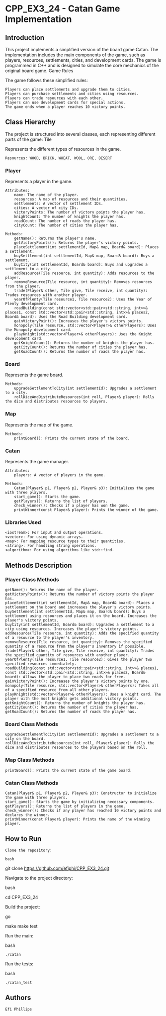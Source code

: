 # CPP_EX3_24 - Catan Game Implementation
## Introduction

This project implements a simplified version of the board game Catan. The implementation includes the main components of the game, such as players, resources, settlements, cities, and development cards. The game is programmed in C++ and is designed to simulate the core mechanics of the original board game.
Game Rules

The game follows these simplified rules:

    Players can place settlements and upgrade them to cities.
    Players can purchase settlements and cities using resources.
    Players can trade resources with each other.
    Players can use development cards for special actions.
    The game ends when a player reaches 10 victory points.

## Class Hierarchy

The project is structured into several classes, each representing different parts of the game:
Tile

Represents the different types of resources in the game.

    Resources: WOOD, BRICK, WHEAT, WOOL, ORE, DESERT

### Player

Represents a player in the game.

    Attributes:
        name: The name of the player.
        resources: A map of resources and their quantities.
        settlements: A vector of settlement IDs.
        cities: A vector of city IDs.
        victoryPoints: The number of victory points the player has.
        knightCount: The number of knights the player has.
        roadCount: The number of roads the player has.
        cityCount: The number of cities the player has.

    Methods:
        getName(): Returns the player's name.
        getVictoryPoints(): Returns the player's victory points.
        placeSettlement(int settlementId, Map& map, Board& board): Places a settlement.
        buySettlement(int settlementId, Map& map, Board& board): Buys a settlement.
        buyCity(int settlementId, Board& board): Buys and upgrades a settlement to a city.
        addResource(Tile resource, int quantity): Adds resources to the player.
        removeResource(Tile resource, int quantity): Removes resources from the player.
        trade(Player& other, Tile give, Tile receive, int quantity): Trades resources with another player.
        yearOfPlenty(Tile resource1, Tile resource2): Uses the Year of Plenty development card.
        roadBuilding(const std::vector<std::pair<std::string, int>>& places1, const std::vector<std::pair<std::string, int>>& places2, Board& board): Uses the Road Building development card.
        gainVictoryPoint(): Increases the player's victory points.
        monopoly(Tile resource, std::vector<Player>& otherPlayers): Uses the Monopoly development card.
        playKnight(std::vector<Player>& otherPlayers): Uses the Knight development card.
        getKnightCount(): Returns the number of knights the player has.
        getCityCount(): Returns the number of cities the player has.
        getRoadCount(): Returns the number of roads the player has.

### Board

Represents the game board.

    Methods:
        upgradeSettlementToCity(int settlementId): Upgrades a settlement to a city.
        rollDiceAndDistributeResources(int roll, Player& player): Rolls the dice and distributes resources to players.

### Map

Represents the map of the game.

    Methods:
        printBoard(): Prints the current state of the board.

### Catan

Represents the game manager.

    Attributes:
        players: A vector of players in the game.

    Methods:
        Catan(Player& p1, Player& p2, Player& p3): Initializes the game with three players.
        start_game(): Starts the game.
        getPlayers(): Returns the list of players.
        check_winner(): Checks if a player has won the game.
        printWinner(const Player& player): Prints the winner of the game.

### Libraries Used

    <iostream>: For input and output operations.
    <vector>: For using dynamic arrays.
    <map>: For mapping resource types to their quantities.
    <string>: For handling string operations.
    <algorithm>: For using algorithms like std::find.

## Methods Description
### Player Class Methods

    getName(): Returns the name of the player.
    getVictoryPoints(): Returns the number of victory points the player has.
    placeSettlement(int settlementId, Map& map, Board& board): Places a settlement on the board and increases the player's victory points.
    buySettlement(int settlementId, Map& map, Board& board): Buys a settlement using resources and places it on the board. Increases the player's victory points.
    buyCity(int settlementId, Board& board): Upgrades a settlement to a city using resources. Increases the player's victory points.
    addResource(Tile resource, int quantity): Adds the specified quantity of a resource to the player's inventory.
    removeResource(Tile resource, int quantity): Removes the specified quantity of a resource from the player's inventory if possible.
    trade(Player& other, Tile give, Tile receive, int quantity): Trades the specified quantity of resources with another player.
    yearOfPlenty(Tile resource1, Tile resource2): Gives the player two specified resources immediately.
    roadBuilding(const std::vector<std::pair<std::string, int>>& places1, const std::vector<std::pair<std::string, int>>& places2, Board& board): Allows the player to place two roads for free.
    gainVictoryPoint(): Increases the player's victory points by one.
    monopoly(Tile resource, std::vector<Player>& otherPlayers): Takes all of a specified resource from all other players.
    playKnight(std::vector<Player>& otherPlayers): Uses a knight card. The player with the most knights gets additional victory points.
    getKnightCount(): Returns the number of knights the player has.
    getCityCount(): Returns the number of cities the player has.
    getRoadCount(): Returns the number of roads the player has.

### Board Class Methods

    upgradeSettlementToCity(int settlementId): Upgrades a settlement to a city on the board.
    rollDiceAndDistributeResources(int roll, Player& player): Rolls the dice and distributes resources to the players based on the roll.

### Map Class Methods

    printBoard(): Prints the current state of the game board.

### Catan Class Methods

    Catan(Player& p1, Player& p2, Player& p3): Constructor to initialize the game with three players.
    start_game(): Starts the game by initializing necessary components.
    getPlayers(): Returns the list of players in the game.
    check_winner(): Checks if any player has reached 10 victory points and declares the winner.
    printWinner(const Player& player): Prints the name of the winning player.

## How to Run

    Clone the repository:

    bash

git clone https://github.com/efiphi/CPP_EX3_24.git

Navigate to the project directory:

bash

cd CPP_EX3_24

Build the project:

go

make
make test

Run the main:

bash

    ./catan

Run the tests:

bash

    ./catan_test

## Authors

    Efi Phillips
